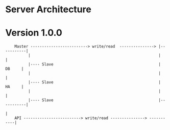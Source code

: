 # Server Architecture

# Version 1.0.0

           
        Master -------------------------> write/read  ---------------> |-----------|
              |                                                        |           |
              |---- Slave                                              |    DB     |
              |                                                        |           |
              |---- Slave                                              |    HA     |
              |                                                        |           |         
              |---- Slave                                              |-----------|         
                                                                              |
        API -------------------------> write/read ---------------> -----------|   
